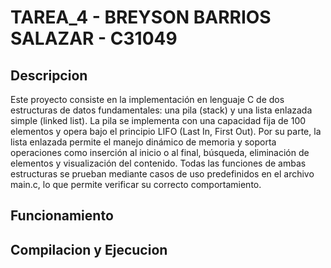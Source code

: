 # TAREA_4 - BREYSON BARRIOS SALAZAR - C31049

## Descripcion

Este proyecto consiste en la implementación en lenguaje C de dos estructuras de datos fundamentales: una pila (stack) y una lista enlazada simple (linked list). La pila se implementa con una capacidad fija de 100 elementos y opera bajo el principio LIFO (Last In, First Out). Por su parte, la lista enlazada permite el manejo dinámico de memoria y soporta operaciones como inserción al inicio o al final, búsqueda, eliminación de elementos y visualización del contenido. Todas las funciones de ambas estructuras se prueban mediante casos de uso predefinidos en el archivo main.c, lo que permite verificar su correcto comportamiento.

## Funcionamiento

## Compilacion y Ejecucion
